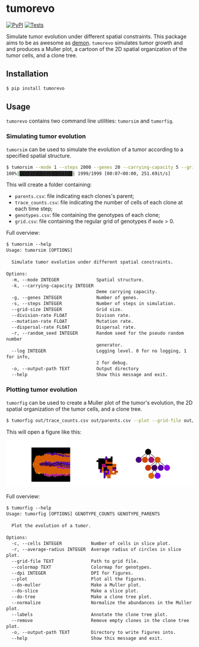 # tumorevo

[![PyPI](https://img.shields.io/pypi/v/tumorevo.svg?style=flat)](https://pypi.python.org/pypi/tumorevo)
[![Tests](https://github.com/pedrofale/tumorevo/actions/workflows/main.yaml/badge.svg)](https://github.com/pedrofale/tumorevo/actions/workflows/main.yaml)

Simulate tumor evolution under different spatial constraints. This package aims to be as awesome as [demon](https://github.com/robjohnnoble/demon_model).
`tumorevo` simulates tumor growth and and produces a Muller plot, a cartoon of the 2D spatial organization of the tumor cells, and a clone tree.

## Installation

```bash
$ pip install tumorevo
```

## Usage

`tumorevo` contains two command line utilities: `tumorsim` and `tumorfig`.

### Simulating tumor evolution
`tumorsim` can be used to simulate the evolution of a tumor according to a specified spatial structure.
```bash
$ tumorsim --mode 1 --steps 2000 --genes 20 --carrying-capacity 5 --grid-size 20 --division-rate 0.2 --dispersal-rate 0.1
100%|████████████████████| 1999/1999 [00:07<00:00, 251.69it/s]
```

This will create a folder containing:
* `parents.csv`: file indicating each clones's parent;
* `trace_counts.csv`: file indicating the number of cells of each clone at each time step;
* `genotypes.csv`: file containing the genotypes of each clone;
* `grid.csv`: file containing the regular grid of genotypes if `mode` > 0.

Full overview:
```
$ tumorsim --help
Usage: tumorsim [OPTIONS]

  Simulate tumor evolution under different spatial constraints.

Options:
  -m, --mode INTEGER              Spatial structure.
  -k, --carrying-capacity INTEGER
                                  Deme carrying capacity.
  -g, --genes INTEGER             Number of genes.
  -s, --steps INTEGER             Number of steps in simulation.
  --grid-size INTEGER             Grid size.
  --division-rate FLOAT           Divison rate.
  --mutation-rate FLOAT           Mutation rate.
  --dispersal-rate FLOAT          Dispersal rate.
  -r, --random_seed INTEGER       Random seed for the pseudo random number
                                  generator.
  --log INTEGER                   Logging level. 0 for no logging, 1 for info,
                                  2 for debug.
  -o, --output-path TEXT          Output directory
  --help                          Show this message and exit.
```

### Plotting tumor evolution
`tumorfig` can be used to create a Muller plot of the tumor's evolution, the 2D spatial organization of the tumor cells, and a clone tree.
```bash
$ tumorfig out/trace_counts.csv out/parents.csv --plot --grid-file out/grid.csv --normalize --remove
```

This will open a figure like this:
<div align="center">
  <img src="https://github.com/pedrofale/tumorevo/raw/main/figures/example.png", width="700px">
</div>

Full overview:
```
$ tumorfig --help
Usage: tumorfig [OPTIONS] GENOTYPE_COUNTS GENOTYPE_PARENTS

  Plot the evolution of a tumor.

Options:
  -c, --cells INTEGER           Number of cells in slice plot.
  -r, --average-radius INTEGER  Average radius of circles in slice plot.
  --grid-file TEXT              Path to grid file.
  --colormap TEXT               Colormap for genotypes.
  --dpi INTEGER                 DPI for figures.
  --plot                        Plot all the figures.
  --do-muller                   Make a Muller plot.
  --do-slice                    Make a slice plot.
  --do-tree                     Make a clone tree plot.
  --normalize                   Normalize the abundances in the Muller plot.
  --labels                      Annotate the clone tree plot.
  --remove                      Remove empty clones in the clone tree plot.
  -o, --output-path TEXT        Directory to write figures into.
  --help                        Show this message and exit.
```
